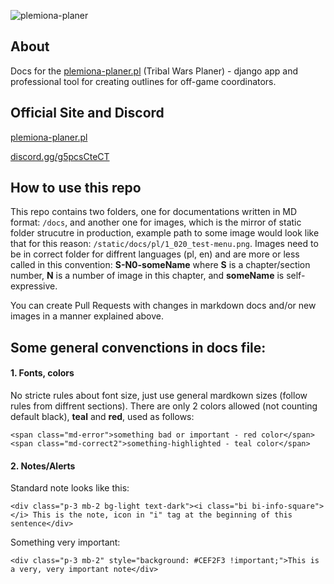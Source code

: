 ![plemiona-planer](https://plemiona-planer.pl/static/images/background.jpg)

## About

Docs for the [plemiona-planer.pl](https://plemiona-planer.pl) (Tribal Wars Planer) - django app and professional tool for creating outlines for off-game coordinators.

## Official Site and Discord

[plemiona-planer.pl](https://plemiona-planer.pl/en/)

[discord.gg/g5pcsCteCT](https://discord.gg/g5pcsCteCT)

## How to use this repo

This repo contains two folders, one for documentations written in MD format: `/docs`, and another one for images, which is the mirror of static folder strucutre in production, example path to some image would look like that for this reason: `/static/docs/pl/1_020_test-menu.png`. Images need to be in correct folder for diffrent languages (pl, en) and are more or less called in this convention: **S-N0-someName** where **S** is a chapter/section number, **N** is a number of image in this chapter, and **someName** is self-expressive.

You can create Pull Requests with changes in markdown docs and/or new images in a manner explained above.

## Some general convenctions in docs file:

#### 1. Fonts, colors

No stricte rules about font size, just use general mardkown sizes (follow rules from diffrent sections). There are only 2 colors allowed (not counting default black), **teal** and **red**, used as follows:

```
<span class="md-error">something bad or important - red color</span>
<span class="md-correct2">something-highlighted - teal color</span>
```

#### 2. Notes/Alerts

Standard note looks like this:

```
<div class="p-3 mb-2 bg-light text-dark"><i class="bi bi-info-square"></i> This is the note, icon in "i" tag at the beginning of this sentence</div>
```

Something very important:

```
<div class="p-3 mb-2" style="background: #CEF2F3 !important;">This is a very, very important note</div>
```
